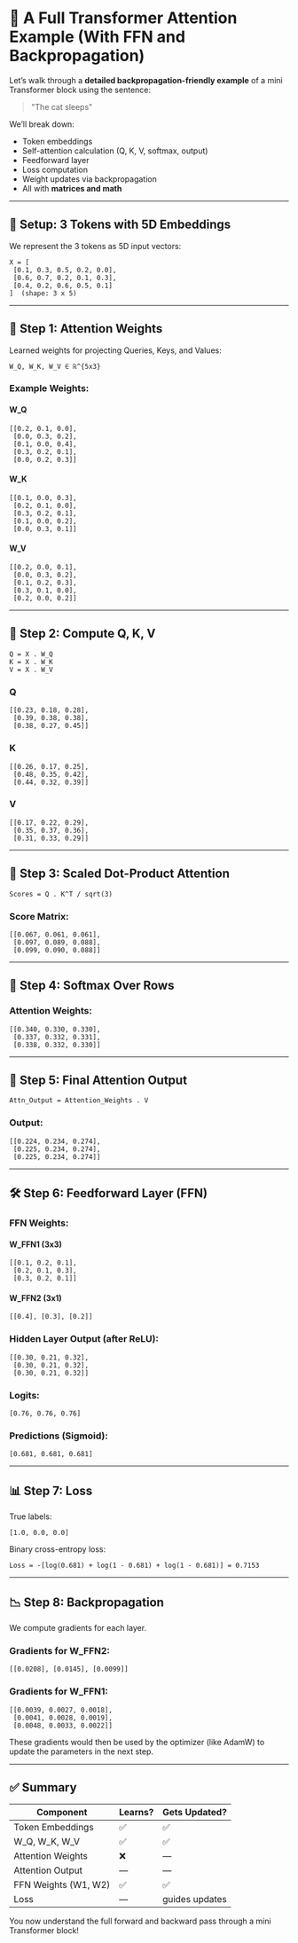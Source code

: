 # 🧠 A Full Transformer Attention Example (With FFN and Backpropagation)

Let’s walk through a **detailed backpropagation-friendly example** of a mini Transformer block using the sentence:

> "The cat sleeps"

We’ll break down:

* Token embeddings
* Self-attention calculation (Q, K, V, softmax, output)
* Feedforward layer
* Loss computation
* Weight updates via backpropagation
* All with **matrices and math**

---

## 🧠 Setup: 3 Tokens with 5D Embeddings

We represent the 3 tokens as 5D input vectors:

```
X = [
 [0.1, 0.3, 0.5, 0.2, 0.0],
 [0.6, 0.7, 0.2, 0.1, 0.3],
 [0.4, 0.2, 0.6, 0.5, 0.1]
]  (shape: 3 x 5)
```

---

## 🔧 Step 1: Attention Weights

Learned weights for projecting Queries, Keys, and Values:

```
W_Q, W_K, W_V ∈ ℝ^{5x3}
```

### Example Weights:

#### W\_Q

```
[[0.2, 0.1, 0.0],
 [0.0, 0.3, 0.2],
 [0.1, 0.0, 0.4],
 [0.3, 0.2, 0.1],
 [0.0, 0.2, 0.3]]
```

#### W\_K

```
[[0.1, 0.0, 0.3],
 [0.2, 0.1, 0.0],
 [0.3, 0.2, 0.1],
 [0.1, 0.0, 0.2],
 [0.0, 0.3, 0.1]]
```

#### W\_V

```
[[0.2, 0.0, 0.1],
 [0.0, 0.3, 0.2],
 [0.1, 0.2, 0.3],
 [0.3, 0.1, 0.0],
 [0.2, 0.0, 0.2]]
```

---

## 🧮 Step 2: Compute Q, K, V

```
Q = X . W_Q
K = X . W_K
V = X . W_V
```

### Q

```
[[0.23, 0.18, 0.28],
 [0.39, 0.38, 0.38],
 [0.38, 0.27, 0.45]]
```

### K

```
[[0.26, 0.17, 0.25],
 [0.48, 0.35, 0.42],
 [0.44, 0.32, 0.39]]
```

### V

```
[[0.17, 0.22, 0.29],
 [0.35, 0.37, 0.36],
 [0.31, 0.33, 0.29]]
```

---

## 🔀 Step 3: Scaled Dot-Product Attention

```
Scores = Q . K^T / sqrt(3)
```

### Score Matrix:

```
[[0.067, 0.061, 0.061],
 [0.097, 0.089, 0.088],
 [0.099, 0.090, 0.088]]
```

---

## 🔽 Step 4: Softmax Over Rows

### Attention Weights:

```
[[0.340, 0.330, 0.330],
 [0.337, 0.332, 0.331],
 [0.338, 0.332, 0.330]]
```

---

## 🌟 Step 5: Final Attention Output

```
Attn_Output = Attention_Weights . V
```

### Output:

```
[[0.224, 0.234, 0.274],
 [0.225, 0.234, 0.274],
 [0.225, 0.234, 0.274]]
```

---

## 🛠️ Step 6: Feedforward Layer (FFN)

### FFN Weights:

#### W\_FFN1 (3x3)

```
[[0.1, 0.2, 0.1],
 [0.2, 0.1, 0.3],
 [0.3, 0.2, 0.1]]
```

#### W\_FFN2 (3x1)

```
[[0.4], [0.3], [0.2]]
```

### Hidden Layer Output (after ReLU):

```
[[0.30, 0.21, 0.32],
 [0.30, 0.21, 0.32],
 [0.30, 0.21, 0.32]]
```

### Logits:

```
[0.76, 0.76, 0.76]
```

### Predictions (Sigmoid):

```
[0.681, 0.681, 0.681]
```

---

## 📊 Step 7: Loss

True labels:

```
[1.0, 0.0, 0.0]
```

Binary cross-entropy loss:

```
Loss = -[log(0.681) + log(1 - 0.681) + log(1 - 0.681)] = 0.7153
```

---

## 📉 Step 8: Backpropagation

We compute gradients for each layer.

### Gradients for W\_FFN2:

```
[[0.0208], [0.0145], [0.0099]]
```

### Gradients for W\_FFN1:

```
[[0.0039, 0.0027, 0.0018],
 [0.0041, 0.0028, 0.0019],
 [0.0048, 0.0033, 0.0022]]
```

These gradients would then be used by the optimizer (like AdamW) to update the parameters in the next step.

---

## ✅ Summary

| Component            | Learns? | Gets Updated?  |
| -------------------- | ------- | -------------- |
| Token Embeddings     | ✅       | ✅              |
| W\_Q, W\_K, W\_V     | ✅       | ✅              |
| Attention Weights    | ❌       | —              |
| Attention Output     | —       | —              |
| FFN Weights (W1, W2) | ✅       | ✅              |
| Loss                 | —       | guides updates |

You now understand the full forward and backward pass through a mini Transformer block!
